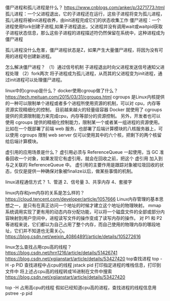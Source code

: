 僵尸进程和孤儿进程是什么？
https://www.cnblogs.com/anker/p/3271773.html
孤儿进程：一个父进程退出，它的子进程还在运行，这些子进程将变为孤儿进程，孤儿进程将被init进程收养，由init进程完成它们的状态收集工作
僵尸进程：一个进程使用fork创建子进程,如果子进程退出，父进程并没有调用wait或waitpid获取子进程状态信息，那么这些子进程的进程描述符仍然保留在系统中，这种进程成为僵尸进程

孤儿进程没什么危害，僵尸进程状态是Z，如果产生大量僵尸进程，将因为没有可用的进程号创建新进程。

怎么解决僵尸进程？
（1）通过信号机制  子进程退出时向父进程发送信号通知父进程处理
（2）fork两次 将子进程成为孤儿进程，从而其的父进程变为init进程，通过init进程可以处理僵尸进程。

linux中的cgroup是什么？ docker使用cgroup做了什么？
https://tech.meituan.com/2015/03/31/cgroups.html
cgroups 是Linux内核提供的一种可以限制单个进程或者多个进程所使用资源的机制，可以对 cpu，内存等资源实现精细化的控制，
目前越来越火的轻量级容器 Docker 就使用了 cgroups 提供的资源限制能力来完成cpu，内存等部分的资源控制。
另外，开发者也可以使用 cgroups 提供的精细化控制能力，限制某一个或者某一组进程的资源使用。
比如在一个既部署了前端 web 服务，也部署了后端计算模块的八核服务器上，可以使用 cgroups 限制 web server 仅可以使用其中的六个核，把剩下的两个核留给后端计算模块。

虚引用的应用场景是什么？
虚引用必须与 ReferenceQueue 一起使用，当 GC 准备回收一个对象，如果发现它有虚引用，就会在回收之前，把这个 虚引用 加入到与之关联的 ReferenceQueue 中。
虚引用的主要作用是跟踪对象被垃圾回收的状态，仅仅是提供一种确保对象被finalize以后，做某些事情的机制。

linux进程通信方式？
1、管道
2、信号量
3、共享内存
4、套接字

linux内存和jvm内存的关系是怎么样的？
https://cloud.tencent.com/developer/article/1057666
Linux内存管理的基本思想之一，是只有在真正访问一个地址的时候才建立这个地址的物理映射。
mmap系统调用实现了更有用的动态内存分配功能，可以将一个磁盘文件的全部或部分内容映射到用户空间中，进程读写文件的操作变成了读写内存的操作。
对 P1 和 P2 等进程来说，它们都以为自己占用了整个内存，而自己使用的物理内存的哪段地址，它们并不知道也无需关心。
https://blog.csdn.net/weixin_40864891/article/details/105272616

linux怎么查找占用cpu高的线程？
https://blog.csdn.net/hrn1216/article/details/51426741
https://blog.csdn.net/xgjianstart/article/details/53427420
top查找进程
top -H -p PID 查找进程中占cpu的线程
jstack pid 打印指定进程的堆栈信息，打印到文件中
将上述占cpu高的线程转成16进制在文件中搜索 https://blog.csdn.net/xgjianstart/article/details/53427420

top -H 占用高cpu的线程
假如已经知道cpu高的进程，查找进程的线程信息用 pstree -p pid
